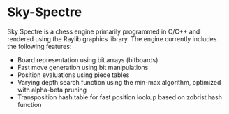 # Sky-Spectre

Sky Spectre is a chess engine primarily programmed in C/C++ and rendered using the Raylib graphics library. The engine currently includes the following features:
- Board representation using bit arrays (bitboards)
- Fast move generation using bit manipulations
- Position evaluations using piece tables
- Varying depth search function using the min-max algorithm, optimized with alpha-beta pruning
- Transposition hash table for fast position lookup based on zobrist hash function
